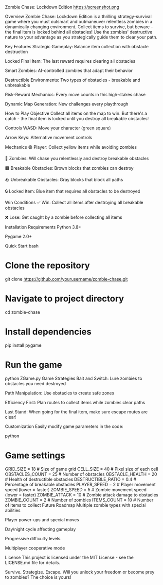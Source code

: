 Zombie Chase: Lockdown Edition
https://screenshot.png

Overview
Zombie Chase: Lockdown Edition is a thrilling strategy-survival game where you must outsmart and outmaneuver relentless zombies in a dynamically changing environment. Collect items to survive, but beware - the final item is locked behind all obstacles! Use the zombies' destructive nature to your advantage as you strategically guide them to clear your path.

Key Features
Strategic Gameplay: Balance item collection with obstacle destruction

Locked Final Item: The last reward requires clearing all obstacles

Smart Zombies: AI-controlled zombies that adapt their behavior

Destructible Environments: Two types of obstacles - breakable and unbreakable

Risk-Reward Mechanics: Every move counts in this high-stakes chase

Dynamic Map Generation: New challenges every playthrough

How to Play
Objective
Collect all items on the map to win. But there's a catch - the final item is locked until you destroy all breakable obstacles!

Controls
WASD: Move your character (green square)

Arrow Keys: Alternative movement controls

Mechanics
🟢 Player: Collect yellow items while avoiding zombies

🧟 Zombies: Will chase you relentlessly and destroy breakable obstacles

🟫 Breakable Obstacles: Brown blocks that zombies can destroy

🪨 Unbreakable Obstacles: Gray blocks that block all paths

🔒 Locked Item: Blue item that requires all obstacles to be destroyed

Win Conditions
✅ Win: Collect all items after destroying all breakable obstacles

❌ Lose: Get caught by a zombie before collecting all items

Installation
Requirements
Python 3.8+

Pygame 2.0+

Quick Start
bash
# Clone the repository
git clone https://github.com/yourusername/zombie-chase.git

# Navigate to project directory
cd zombie-chase

# Install dependencies
pip install pygame

# Run the game
python ZGame.py
Game Strategies
Bait and Switch: Lure zombies to obstacles you need destroyed

Path Manipulation: Use obstacles to create safe zones

Efficiency First: Plan routes to collect items while zombies clear paths

Last Stand: When going for the final item, make sure escape routes are clear!

Customization
Easily modify game parameters in the code:

python
# Game settings
GRID_SIZE = 18               # Size of game grid
CELL_SIZE = 40               # Pixel size of each cell
OBSTACLES_COUNT = 25         # Number of obstacles
OBSTACLE_HEALTH = 20         # Health of destructible obstacles
DESTRUCTIBLE_RATIO = 0.4     # Percentage of breakable obstacles
PLAYER_SPEED = 2             # Player movement speed (lower = faster)
ZOMBIE_SPEED = 5             # Zombie movement speed (lower = faster)
ZOMBIE_ATTACK = 10           # Zombie attack damage to obstacles
ZOMBIE_COUNT = 2             # Number of zombies
ITEMS_COUNT = 10             # Number of items to collect
Future Roadmap
Multiple zombie types with special abilities

Player power-ups and special moves

Day/night cycle affecting gameplay

Progressive difficulty levels

Multiplayer cooperative mode

License
This project is licensed under the MIT License - see the LICENSE.md file for details.

Survive. Strategize. Escape. Will you unlock your freedom or become prey to zombies? The choice is yours!
